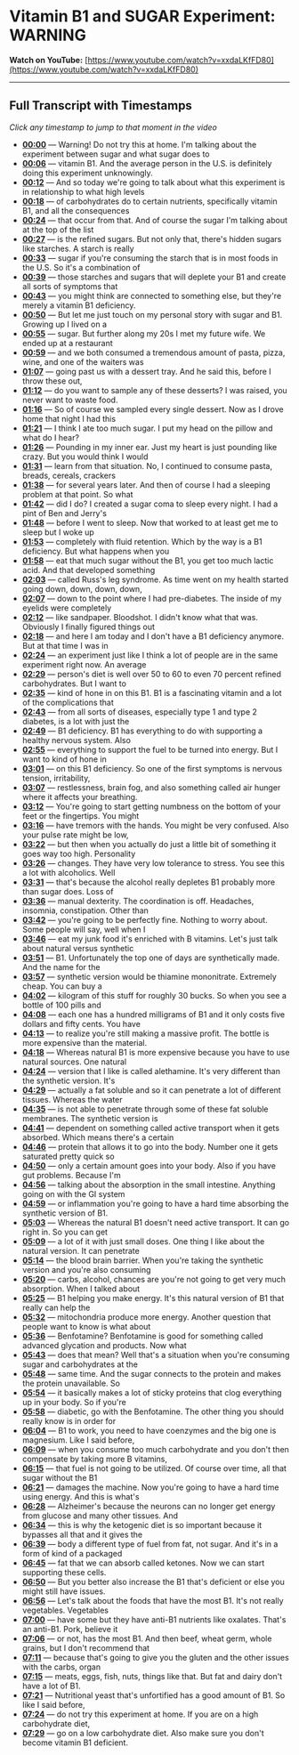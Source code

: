 # Vitamin B1 and SUGAR Experiment: WARNING

**Watch on YouTube:** [https://www.youtube.com/watch?v=xxdaLKfFD80](https://www.youtube.com/watch?v=xxdaLKfFD80)

---

## Full Transcript with Timestamps

*Click any timestamp to jump to that moment in the video*

- **[00:00](https://www.youtube.com/watch?v=xxdaLKfFD80&t=0s)** — Warning! Do not try this at home. I'm talking about the experiment between sugar and what sugar does to
- **[00:06](https://www.youtube.com/watch?v=xxdaLKfFD80&t=6s)** — vitamin B1. And the average person in the U.S. is definitely doing this experiment unknowingly.
- **[00:12](https://www.youtube.com/watch?v=xxdaLKfFD80&t=12s)** — And so today we're going to talk about what this experiment is in relationship to what high levels
- **[00:18](https://www.youtube.com/watch?v=xxdaLKfFD80&t=18s)** — of carbohydrates do to certain nutrients, specifically vitamin B1, and all the consequences
- **[00:24](https://www.youtube.com/watch?v=xxdaLKfFD80&t=24s)** — that occur from that. And of course the sugar I'm talking about at the top of the list
- **[00:27](https://www.youtube.com/watch?v=xxdaLKfFD80&t=27s)** — is the refined sugars. But not only that, there's hidden sugars like starches. A starch is really
- **[00:33](https://www.youtube.com/watch?v=xxdaLKfFD80&t=33s)** — sugar if you're consuming the starch that is in most foods in the U.S. So it's a combination of
- **[00:39](https://www.youtube.com/watch?v=xxdaLKfFD80&t=39s)** — those starches and sugars that will deplete your B1 and create all sorts of symptoms that
- **[00:43](https://www.youtube.com/watch?v=xxdaLKfFD80&t=43s)** — you might think are connected to something else, but they're merely a vitamin B1 deficiency.
- **[00:50](https://www.youtube.com/watch?v=xxdaLKfFD80&t=50s)** — But let me just touch on my personal story with sugar and B1. Growing up I lived on a
- **[00:55](https://www.youtube.com/watch?v=xxdaLKfFD80&t=55s)** — sugar. But further along my 20s I met my future wife. We ended up at a restaurant
- **[00:59](https://www.youtube.com/watch?v=xxdaLKfFD80&t=59s)** — and we both consumed a tremendous amount of pasta, pizza, wine, and one of the waiters was
- **[01:07](https://www.youtube.com/watch?v=xxdaLKfFD80&t=67s)** — going past us with a dessert tray. And he said this, before I throw these out,
- **[01:12](https://www.youtube.com/watch?v=xxdaLKfFD80&t=72s)** — do you want to sample any of these desserts? I was raised, you never want to waste food.
- **[01:16](https://www.youtube.com/watch?v=xxdaLKfFD80&t=76s)** — So of course we sampled every single dessert. Now as I drove home that night I had this
- **[01:21](https://www.youtube.com/watch?v=xxdaLKfFD80&t=81s)** — I think I ate too much sugar. I put my head on the pillow and what do I hear?
- **[01:26](https://www.youtube.com/watch?v=xxdaLKfFD80&t=86s)** — Pounding in my inner ear. Just my heart is just pounding like crazy. But you would think I would
- **[01:31](https://www.youtube.com/watch?v=xxdaLKfFD80&t=91s)** — learn from that situation. No, I continued to consume pasta, breads, cereals, crackers
- **[01:38](https://www.youtube.com/watch?v=xxdaLKfFD80&t=98s)** — for several years later. And then of course I had a sleeping problem at that point. So what
- **[01:42](https://www.youtube.com/watch?v=xxdaLKfFD80&t=102s)** — did I do? I created a sugar coma to sleep every night. I had a pint of Ben and Jerry's
- **[01:48](https://www.youtube.com/watch?v=xxdaLKfFD80&t=108s)** — before I went to sleep. Now that worked to at least get me to sleep but I woke up
- **[01:53](https://www.youtube.com/watch?v=xxdaLKfFD80&t=113s)** — completely with fluid retention. Which by the way is a B1 deficiency. But what happens when you
- **[01:58](https://www.youtube.com/watch?v=xxdaLKfFD80&t=118s)** — eat that much sugar without the B1, you get too much lactic acid. And that developed something
- **[02:03](https://www.youtube.com/watch?v=xxdaLKfFD80&t=123s)** — called Russ's leg syndrome. As time went on my health started going down, down, down, down,
- **[02:07](https://www.youtube.com/watch?v=xxdaLKfFD80&t=127s)** — down to the point where I had pre-diabetes. The inside of my eyelids were completely
- **[02:12](https://www.youtube.com/watch?v=xxdaLKfFD80&t=132s)** — like sandpaper. Bloodshot. I didn't know what that was. Obviously I finally figured things out
- **[02:18](https://www.youtube.com/watch?v=xxdaLKfFD80&t=138s)** — and here I am today and I don't have a B1 deficiency anymore. But at that time I was in
- **[02:24](https://www.youtube.com/watch?v=xxdaLKfFD80&t=144s)** — an experiment just like I think a lot of people are in the same experiment right now. An average
- **[02:29](https://www.youtube.com/watch?v=xxdaLKfFD80&t=149s)** — person's diet is well over 50 to 60 to even 70 percent refined carbohydrates. But I want to
- **[02:35](https://www.youtube.com/watch?v=xxdaLKfFD80&t=155s)** — kind of hone in on this B1. B1 is a fascinating vitamin and a lot of the complications that
- **[02:43](https://www.youtube.com/watch?v=xxdaLKfFD80&t=163s)** — from all sorts of diseases, especially type 1 and type 2 diabetes, is a lot with just the
- **[02:49](https://www.youtube.com/watch?v=xxdaLKfFD80&t=169s)** — B1 deficiency. B1 has everything to do with supporting a healthy nervous system. Also
- **[02:55](https://www.youtube.com/watch?v=xxdaLKfFD80&t=175s)** — everything to support the fuel to be turned into energy. But I want to kind of hone in
- **[03:01](https://www.youtube.com/watch?v=xxdaLKfFD80&t=181s)** — on this B1 deficiency. So one of the first symptoms is nervous tension, irritability,
- **[03:07](https://www.youtube.com/watch?v=xxdaLKfFD80&t=187s)** — restlessness, brain fog, and also something called air hunger where it affects your breathing.
- **[03:12](https://www.youtube.com/watch?v=xxdaLKfFD80&t=192s)** — You're going to start getting numbness on the bottom of your feet or the fingertips. You might
- **[03:16](https://www.youtube.com/watch?v=xxdaLKfFD80&t=196s)** — have tremors with the hands. You might be very confused. Also your pulse rate might be low,
- **[03:22](https://www.youtube.com/watch?v=xxdaLKfFD80&t=202s)** — but then when you actually do just a little bit of something it goes way too high. Personality
- **[03:26](https://www.youtube.com/watch?v=xxdaLKfFD80&t=206s)** — changes. They have very low tolerance to stress. You see this a lot with alcoholics. Well
- **[03:31](https://www.youtube.com/watch?v=xxdaLKfFD80&t=211s)** — that's because the alcohol really depletes B1 probably more than sugar does. Loss of
- **[03:36](https://www.youtube.com/watch?v=xxdaLKfFD80&t=216s)** — manual dexterity. The coordination is off. Headaches, insomnia, constipation. Other than
- **[03:42](https://www.youtube.com/watch?v=xxdaLKfFD80&t=222s)** — you're going to be perfectly fine. Nothing to worry about. Some people will say, well when I
- **[03:46](https://www.youtube.com/watch?v=xxdaLKfFD80&t=226s)** — eat my junk food it's enriched with B vitamins. Let's just talk about natural versus synthetic
- **[03:51](https://www.youtube.com/watch?v=xxdaLKfFD80&t=231s)** — B1. Unfortunately the top one of days are synthetically made. And the name for the
- **[03:57](https://www.youtube.com/watch?v=xxdaLKfFD80&t=237s)** — synthetic version would be thiamine mononitrate. Extremely cheap. You can buy a
- **[04:02](https://www.youtube.com/watch?v=xxdaLKfFD80&t=242s)** — kilogram of this stuff for roughly 30 bucks. So when you see a bottle of 100 pills and
- **[04:08](https://www.youtube.com/watch?v=xxdaLKfFD80&t=248s)** — each one has a hundred milligrams of B1 and it only costs five dollars and fifty cents. You have
- **[04:13](https://www.youtube.com/watch?v=xxdaLKfFD80&t=253s)** — to realize you're still making a massive profit. The bottle is more expensive than the material.
- **[04:18](https://www.youtube.com/watch?v=xxdaLKfFD80&t=258s)** — Whereas natural B1 is more expensive because you have to use natural sources. One natural
- **[04:24](https://www.youtube.com/watch?v=xxdaLKfFD80&t=264s)** — version that I like is called alethamine. It's very different than the synthetic version. It's
- **[04:29](https://www.youtube.com/watch?v=xxdaLKfFD80&t=269s)** — actually a fat soluble and so it can penetrate a lot of different tissues. Whereas the water
- **[04:35](https://www.youtube.com/watch?v=xxdaLKfFD80&t=275s)** — is not able to penetrate through some of these fat soluble membranes. The synthetic version is
- **[04:41](https://www.youtube.com/watch?v=xxdaLKfFD80&t=281s)** — dependent on something called active transport when it gets absorbed. Which means there's a certain
- **[04:46](https://www.youtube.com/watch?v=xxdaLKfFD80&t=286s)** — protein that allows it to go into the body. Number one it gets saturated pretty quick so
- **[04:50](https://www.youtube.com/watch?v=xxdaLKfFD80&t=290s)** — only a certain amount goes into your body. Also if you have gut problems. Because I'm
- **[04:56](https://www.youtube.com/watch?v=xxdaLKfFD80&t=296s)** — talking about the absorption in the small intestine. Anything going on with the GI system
- **[04:59](https://www.youtube.com/watch?v=xxdaLKfFD80&t=299s)** — or inflammation you're going to have a hard time absorbing the synthetic version of B1.
- **[05:03](https://www.youtube.com/watch?v=xxdaLKfFD80&t=303s)** — Whereas the natural B1 doesn't need active transport. It can go right in. So you can get
- **[05:09](https://www.youtube.com/watch?v=xxdaLKfFD80&t=309s)** — a lot of it with just small doses. One thing I like about the natural version. It can penetrate
- **[05:14](https://www.youtube.com/watch?v=xxdaLKfFD80&t=314s)** — the blood brain barrier. When you're taking the synthetic version and you're also consuming
- **[05:20](https://www.youtube.com/watch?v=xxdaLKfFD80&t=320s)** — carbs, alcohol, chances are you're not going to get very much absorption. When I talked about
- **[05:25](https://www.youtube.com/watch?v=xxdaLKfFD80&t=325s)** — B1 helping you make energy. It's this natural version of B1 that really can help the
- **[05:32](https://www.youtube.com/watch?v=xxdaLKfFD80&t=332s)** — mitochondria produce more energy. Another question that people want to know is what about
- **[05:36](https://www.youtube.com/watch?v=xxdaLKfFD80&t=336s)** — Benfotamine? Benfotamine is good for something called advanced glycation and products. Now what
- **[05:43](https://www.youtube.com/watch?v=xxdaLKfFD80&t=343s)** — does that mean? Well that's a situation when you're consuming sugar and carbohydrates at the
- **[05:48](https://www.youtube.com/watch?v=xxdaLKfFD80&t=348s)** — same time. And the sugar connects to the protein and makes the protein unavailable. So
- **[05:54](https://www.youtube.com/watch?v=xxdaLKfFD80&t=354s)** — it basically makes a lot of sticky proteins that clog everything up in your body. So if you're
- **[05:58](https://www.youtube.com/watch?v=xxdaLKfFD80&t=358s)** — diabetic, go with the Benfotamine. The other thing you should really know is in order for
- **[06:04](https://www.youtube.com/watch?v=xxdaLKfFD80&t=364s)** — B1 to work, you need to have coenzymes and the big one is magnesium. Like I said before,
- **[06:09](https://www.youtube.com/watch?v=xxdaLKfFD80&t=369s)** — when you consume too much carbohydrate and you don't then compensate by taking more B vitamins,
- **[06:15](https://www.youtube.com/watch?v=xxdaLKfFD80&t=375s)** — that fuel is not going to be utilized. Of course over time, all that sugar without the B1
- **[06:21](https://www.youtube.com/watch?v=xxdaLKfFD80&t=381s)** — damages the machine. Now you're going to have a hard time using energy. And this is what's
- **[06:28](https://www.youtube.com/watch?v=xxdaLKfFD80&t=388s)** — Alzheimer's because the neurons can no longer get energy from glucose and many other tissues. And
- **[06:34](https://www.youtube.com/watch?v=xxdaLKfFD80&t=394s)** — this is why the ketogenic diet is so important because it bypasses all that and it gives the
- **[06:39](https://www.youtube.com/watch?v=xxdaLKfFD80&t=399s)** — body a different type of fuel from fat, not sugar. And it's in a form of kind of a packaged
- **[06:45](https://www.youtube.com/watch?v=xxdaLKfFD80&t=405s)** — fat that we can absorb called ketones. Now we can start supporting these cells.
- **[06:50](https://www.youtube.com/watch?v=xxdaLKfFD80&t=410s)** — But you better also increase the B1 that's deficient or else you might still have issues.
- **[06:56](https://www.youtube.com/watch?v=xxdaLKfFD80&t=416s)** — Let's talk about the foods that have the most B1. It's not really vegetables. Vegetables
- **[07:00](https://www.youtube.com/watch?v=xxdaLKfFD80&t=420s)** — have some but they have anti-B1 nutrients like oxalates. That's an anti-B1. Pork, believe it
- **[07:06](https://www.youtube.com/watch?v=xxdaLKfFD80&t=426s)** — or not, has the most B1. And then beef, wheat germ, whole grains, but I don't recommend that
- **[07:11](https://www.youtube.com/watch?v=xxdaLKfFD80&t=431s)** — because that's going to give you the gluten and the other issues with the carbs, organ
- **[07:15](https://www.youtube.com/watch?v=xxdaLKfFD80&t=435s)** — meats, eggs, fish, nuts, things like that. But fat and dairy don't have a lot of B1.
- **[07:21](https://www.youtube.com/watch?v=xxdaLKfFD80&t=441s)** — Nutritional yeast that's unfortified has a good amount of B1. So like I said before,
- **[07:24](https://www.youtube.com/watch?v=xxdaLKfFD80&t=444s)** — do not try this experiment at home. If you are on a high carbohydrate diet,
- **[07:29](https://www.youtube.com/watch?v=xxdaLKfFD80&t=449s)** — go on a low carbohydrate diet. Also make sure you don't become vitamin B1 deficient.
